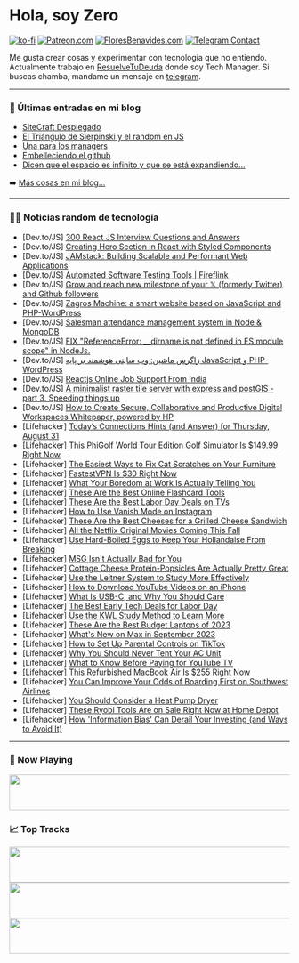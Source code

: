 # Hola, soy Zero

[![ko-fi](https://ko-fi.com/img/githubbutton_sm.svg)](https://ko-fi.com/J3J4N0LUK)
[![Patreon.com](https://img.shields.io/endpoint.svg?url=https%3A%2F%2Fshieldsio-patreon.vercel.app%2Fapi%3Fusername%3Dzerodragon%26type%3Dpatrons&style=for-the-badge)](https://patreon.com/zerodragon)
[![FloresBenavides.com](https://img.shields.io/website?down_message=oops&label=MiBlog&style=for-the-badge&up_message=online&url=https%3A%2F%2Ffloresbenavides.com)](https://floresbenavides.com)
[![Telegram Contact](https://img.shields.io/badge/escr%C3%ADbeme-ZeroDragon-%2326A5E4?style=for-the-badge&logo=telegram)](https://t.me/zerodragon)

Me gusta crear cosas y experimentar con tecnología que no entiendo.
Actualmente trabajo en [ResuelveTuDeuda](http://github.com/resuelve) donde soy Tech Manager.
Si buscas chamba, mandame un mensaje en [telegram](https://t.me/zerodragon).

---

### 📕 Últimas entradas en mi blog
<!-- BLOG-POST-LIST:START -->
- [SiteCraft Desplegado](https://floresbenavides.com/sitecraft-desplegado/)
- [El Triángulo de Sierpinski y el random en JS](https://floresbenavides.com/el-triangulo-de-sierpinski-y-el-random-en-js/)
- [Una para los managers](https://floresbenavides.com/una-para-los-managers/)
- [Embelleciendo el github](https://floresbenavides.com/embelleciendo-el-github/)
- [Dicen que el espacio es infinito y que se está expandiendo…](https://floresbenavides.com/dicen-que-el-espacio-es-infinito-y-que-se-esta-expandiendo/)
<!-- BLOG-POST-LIST:END -->

➡️ [Más cosas en mi blog...](https://floresbenavides.com)

---

### 👨‍💻 Noticias random de tecnología
<!-- TECH-POSTS:START -->
- [Dev.to/JS] [300 React JS Interview Questions and Answers](https://dev.to/in/300-react-js-interview-questions-and-answers-37ah)
- [Dev.to/JS] [Creating Hero Section in React with Styled Components](https://dev.to/ryaddev/creating-hero-section-in-react-with-styled-components-4k0n)
- [Dev.to/JS] [JAMstack: Building Scalable and Performant Web Applications](https://dev.to/codeph112/jamstack-building-scalable-and-performant-web-applications-2b3k)
- [Dev.to/JS] [Automated Software Testing Tools | Fireflink](https://dev.to/fireflink/automated-software-testing-tools-fireflink-33bf)
- [Dev.to/JS] [Grow and reach new milestone of your 𝕏 &lpar;formerly Twitter&rpar; and Github followers](https://dev.to/hellofaizaan/grow-and-reach-new-milestone-of-your-formerly-twitter-and-github-followers-20ep)
- [Dev.to/JS] [Zagros Machine: a smart website based on JavaScript and PHP-WordPress](https://dev.to/arianzagrosmachinery/zagros-machine-a-smart-website-based-on-javascript-and-php-wordpress-175o)
- [Dev.to/JS] [Salesman attendance management system in Node &amp; MongoDB](https://dev.to/jsdevsatish/saleman-attendance-management-system-in-node-mongodb-5b8m)
- [Dev.to/JS] [FIX &quot;ReferenceError: __dirname is not defined in ES module scope&quot; in NodeJs.](https://dev.to/stanon/fix-referenceerror-dirname-is-not-defined-in-es-module-scope-in-nodejs-9lm)
- [Dev.to/JS] [زاگرس ماشین: وب سایتی هوشمند بر پایه JavaScript و PHP-WordPress](https://dev.to/arianzagrosmachinery/zgrs-mshyn-wb-syty-hwshmnd-br-pyh-javascript-w-php-wordpress-2f6n)
- [Dev.to/JS] [Reactjs Online Job Support From India](https://dev.to/sivaram1651/reactjs-online-job-support-from-india-1hjh)
- [Dev.to/JS] [A minimalist raster tile server with express and postGIS - part 3. Speeding things up](https://dev.to/leoalho/a-minimalist-raster-tile-server-with-express-and-postgis-part-3-speeding-things-up-1b7)
- [Dev.to/JS] [How to Create Secure, Collaborative and Productive Digital Workspaces Whitepaper, powered by HP](https://dev.to/mark6902/how-to-create-secure-collaborative-and-productive-digital-workspaces-whitepaper-powered-by-hp-4cgj)
- [Lifehacker] [Today’s Connections Hints &lpar;and Answer&rpar; for Thursday, August 31](https://lifehacker.com/connections-answer-today-august-31-2023-1850786694?utm_source=regular)
- [Lifehacker] [This PhiGolf World Tour Edition Golf Simulator Is $149.99 Right Now](https://lifehacker.com/this-phigolf-world-tour-edition-golf-simulator-is-149-1850776895?utm_source=regular)
- [Lifehacker] [The Easiest Ways to Fix Cat Scratches on Your Furniture](https://lifehacker.com/the-easiest-ways-to-fix-cat-scratches-on-your-furniture-1850788704?utm_source=regular)
- [Lifehacker] [FastestVPN Is $30 Right Now](https://lifehacker.com/fastestvpn-is-30-right-now-1850776792?utm_source=regular)
- [Lifehacker] [What Your Boredom at Work Is Actually Telling You](https://lifehacker.com/what-your-boredom-at-work-is-actually-telling-you-1850788112?utm_source=regular)
- [Lifehacker] [These Are the Best Online Flashcard Tools](https://lifehacker.com/these-are-the-best-online-flashcard-tools-1850787618?utm_source=regular)
- [Lifehacker] [These Are the Best Labor Day Deals on TVs](https://lifehacker.com/best-labor-day-tv-deals-1850788728?utm_source=regular)
- [Lifehacker] [How to Use Vanish Mode on Instagram](https://lifehacker.com/how-to-use-vanish-mode-on-instagram-1850788353?utm_source=regular)
- [Lifehacker] [These Are the Best Cheeses for a Grilled Cheese Sandwich](https://lifehacker.com/the-best-cheeses-for-a-grilled-cheese-sandwich-1850009055?utm_source=regular)
- [Lifehacker] [All the Netflix Original Movies Coming This Fall](https://lifehacker.com/all-the-netflix-original-movies-coming-this-fall-1850787679?utm_source=regular)
- [Lifehacker] [Use Hard-Boiled Eggs to Keep Your Hollandaise From Breaking](https://lifehacker.com/use-hard-boiled-eggs-to-keep-your-hollandaise-from-brea-1850787059?utm_source=regular)
- [Lifehacker] [MSG Isn&#39;t Actually Bad for You](https://lifehacker.com/stop-being-afraid-of-msg-1831011967?utm_source=regular)
- [Lifehacker] [Cottage Cheese Protein-Popsicles Are Actually Pretty Great](https://lifehacker.com/cottage-cheese-protein-popsicles-are-actually-pretty-gr-1850787765?utm_source=regular)
- [Lifehacker] [Use the Leitner System to Study More Effectively](https://lifehacker.com/use-the-leitner-system-to-study-more-effectively-1850786716?utm_source=regular)
- [Lifehacker] [How to Download YouTube Videos on an iPhone](https://lifehacker.com/how-to-download-youtube-videos-on-an-iphone-1850787605?utm_source=regular)
- [Lifehacker] [What Is USB-C, and Why You Should Care](https://lifehacker.com/what-is-usb-c-and-why-you-should-care-1850785386?utm_source=regular)
- [Lifehacker] [The Best Early Tech Deals for Labor Day](https://lifehacker.com/the-best-labor-day-tech-deals-you-can-get-early-1850764868?utm_source=regular)
- [Lifehacker] [Use the KWL Study Method to Learn More](https://lifehacker.com/use-the-kwl-study-method-to-learn-more-1850786565?utm_source=regular)
- [Lifehacker] [These Are the Best Budget Laptops of 2023](https://lifehacker.com/the-best-budget-laptops-1850786163?utm_source=regular)
- [Lifehacker] [What&#39;s New on Max in September 2023](https://lifehacker.com/whats-new-on-max-in-september-2023-1850782564?utm_source=regular)
- [Lifehacker] [How to Set Up Parental Controls on TikTok](https://lifehacker.com/how-to-set-up-parental-controls-on-tiktok-1850786215?utm_source=regular)
- [Lifehacker] [Why You Should Never Tent Your AC Unit](https://lifehacker.com/why-you-should-never-tent-your-ac-unit-1850782683?utm_source=regular)
- [Lifehacker] [What to Know Before Paying for YouTube TV](https://lifehacker.com/youtube-tv-review-1850782942?utm_source=regular)
- [Lifehacker] [This Refurbished MacBook Air Is $255 Right Now](https://lifehacker.com/this-refurbished-macbook-air-is-255-right-now-1850782428?utm_source=regular)
- [Lifehacker] [You Can Improve Your Odds of Boarding First on Southwest Airlines](https://lifehacker.com/you-can-improve-your-odds-of-boarding-first-on-southwes-1850785557?utm_source=regular)
- [Lifehacker] [You Should Consider a Heat Pump Dryer](https://lifehacker.com/you-should-consider-a-heat-pump-dryer-1850785513?utm_source=regular)
- [Lifehacker] [These Ryobi Tools Are on Sale Right Now at Home Depot](https://lifehacker.com/these-ryobi-tools-are-on-sale-right-now-at-home-depot-1850785433?utm_source=regular)
- [Lifehacker] [How &#39;Information Bias&#39; Can Derail Your Investing &lpar;and Ways to Avoid It&rpar;](https://lifehacker.com/how-information-bias-can-derail-your-investing-and-way-1850785083?utm_source=regular)<!-- TECH-POSTS:END -->

---

### 🎵 Now Playing
<a href="https://spotify-now-playing-dun.vercel.app/now-playing?open"><img src="https://spotify-now-playing-dun.vercel.app/now-playing" width="540" height="64"></a>

### 📈 Top Tracks
<a href="https://spotify-now-playing-dun.vercel.app/top-tracks?i=1&open"><img src="https://spotify-now-playing-dun.vercel.app/top-tracks?i=1" width="540" height="64"></a>
<a href="https://spotify-now-playing-dun.vercel.app/top-tracks?i=2&open"><img src="https://spotify-now-playing-dun.vercel.app/top-tracks?i=2" width="540" height="64"></a>
<a href="https://spotify-now-playing-dun.vercel.app/top-tracks?i=3&open"><img src="https://spotify-now-playing-dun.vercel.app/top-tracks?i=3" width="540" height="64"></a>
